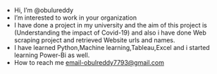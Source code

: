 -  Hi, I’m @obulureddy
-  I’m interested to work in your organization
-  I have done a project in  my university and the aim of this project is (Understanding the impact of Covid-19) and also i have done Web scraping project and retrieved Website      urls and names. 
-  I have learned Python,Machine learning,Tableau,Excel and i started learning Power-Bi as well.
-  How to reach me email-obulreddy7793@gmail.com

<!---
obulureddy/obulureddy is a ✨ special ✨ repository because its `README.md` (this file) appears on your GitHub profile.
You can click the Preview link to take a look at your changes.
--->
